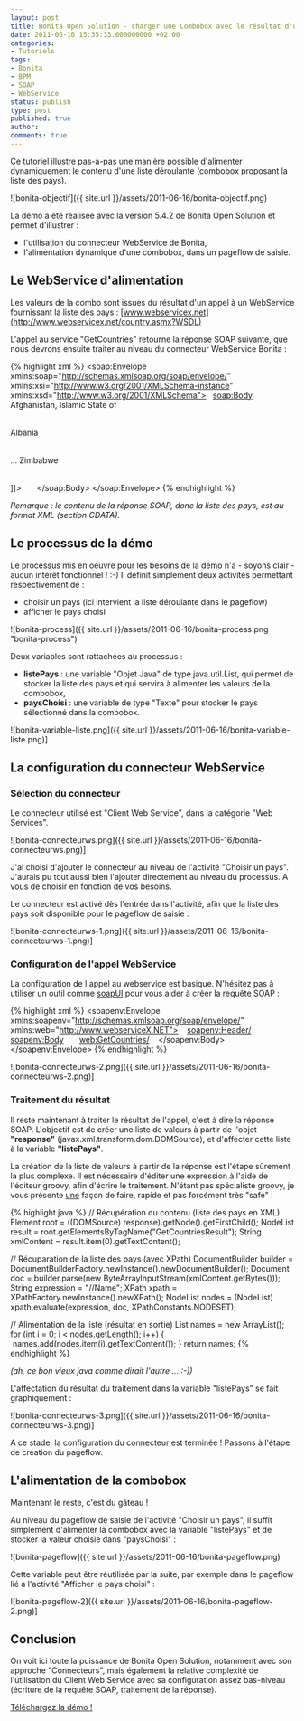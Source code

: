 ```yaml
---
layout: post
title: Bonita Open Solution - charger une Combobox avec le résultat d'un appel WebService
date: 2011-06-16 15:35:33.000000000 +02:00
categories:
- Tutoriels
tags:
- Bonita
- BPM
- SOAP
- WebService
status: publish
type: post
published: true
author:
comments: true
---
```


Ce tutoriel illustre pas-à-pas une manière possible d'alimenter dynamiquement le contenu d'une liste déroulante (combobox proposant la liste des pays).

![bonita-objectif]({{ site.url }}/assets/2011-06-16/bonita-objectif.png)

La démo a été réalisée avec la version 5.4.2 de Bonita Open Solution et permet d'illustrer :
* l'utilisation du connecteur WebService de Bonita,
* l'alimentation dynamique d'une combobox, dans un pageflow de saisie.

## Le WebService d'alimentation

Les valeurs de la combo sont issues du résultat d'un appel à un WebService fournissant la liste des pays : [www.webservicex.net](http://www.webservicex.net/country.asmx?WSDL)

L'appel au service "GetCountries" retourne la réponse SOAP suivante, que nous devrons ensuite traiter au niveau du connecteur WebService Bonita :

{% highlight xml %}
<soap:Envelope xmlns:soap="http://schemas.xmlsoap.org/soap/envelope/"
               xmlns:xsi="http://www.w3.org/2001/XMLSchema-instance"
               xmlns:xsd="http://www.w3.org/2001/XMLSchema">
  <soap:Body>
    <GetCountriesResponse xmlns="http://www.webserviceX.NET">
      <GetCountriesResult>
        <![CDATA[
          <NewDataSet>
            <Table>
              <Name>Afghanistan, Islamic State of</Name>
            </Table>
            <Table>
              <Name>Albania</Name>
            </Table>
            ...
            <Table>
              <Name>Zimbabwe</Name>
            </Table>
          </NewDataSet>
        ]]>
      </GetCountriesResult>
    </GetCountriesResponse>
  </soap:Body>
</soap:Envelope>
{% endhighlight %}

*Remarque : le contenu de la réponse SOAP, donc la liste des pays, est au format XML (section CDATA).*

## Le processus de la démo

Le processus mis en oeuvre pour les besoins de la démo n'a - soyons clair - aucun intérêt fonctionnel ! :-) Il définit simplement deux activités permettant respectivement de :
* choisir un pays (ici intervient la liste déroulante dans le pageflow)
* afficher le pays choisi

![bonita-process]({{ site.url }}/assets/2011-06-16/bonita-process.png "bonita-process")

Deux variables sont rattachées au processus :

*   **listePays** : une variable "Objet Java" de type java.util.List, qui permet de stocker la liste des pays et qui servira à alimenter les valeurs de la combobox,
*   **paysChoisi** : une variable de type "Texte" pour stocker le pays sélectionné dans la combobox.

![bonita-variable-liste.png]({{ site.url }}/assets/2011-06-16/bonita-variable-liste.png)]

## La configuration du connecteur WebService

### Sélection du connecteur

Le connecteur utilisé est "Client Web Service", dans la catégorie "Web Services".

![bonita-connecteurws.png]({{ site.url }}/assets/2011-06-16/bonita-connecteurws.png)]

J'ai choisi d'ajouter le connecteur au niveau de l'activité "Choisir un pays". J'aurais pu tout aussi bien l'ajouter directement au niveau du processus. A vous de choisir en fonction de vos besoins.

Le connecteur est activé dès l'entrée dans l'activité, afin que la liste des pays soit disponible pour le pageflow de saisie :

![bonita-connecteurws-1.png]({{ site.url }}/assets/2011-06-16/bonita-connecteurws-1.png)]

### Configuration de l'appel WebService

La configuration de l'appel au webservice est basique. N'hésitez pas à utiliser un outil comme [soapUI](http://www.soapui.org/) pour vous aider à créer la requête SOAP :

{% highlight xml %}
<soapenv:Envelope
        xmlns:soapenv="http://schemas.xmlsoap.org/soap/envelope/"
        xmlns:web="http://www.webserviceX.NET">
   <soapenv:Header/>
   <soapenv:Body>
      <web:GetCountries/>
   </soapenv:Body>
</soapenv:Envelope>
{% endhighlight %}

![bonita-connecteurws-2.png]({{ site.url }}/assets/2011-06-16/bonita-connecteurws-2.png)]

### Traitement du résultat

Il reste maintenant à traiter le résultat de l'appel, c'est à dire la réponse SOAP. L'objectif est de créer une liste de valeurs à partir de l'objet **"response"** (javax.xml.transform.dom.DOMSource), et d'affecter cette liste à la variable **"listePays"**.

La création de la liste de valeurs à partir de la réponse est l'étape sûrement la plus complexe. Il est nécessaire d'éditer une expression à l'aide de l'éditeur groovy, afin d'écrire le traitement. N'étant pas spécialiste groovy, je vous présente <span style="text-decoration:underline;">une</span> façon de faire, rapide et pas forcément très "safe" :

{% highlight java %}
// Récupération du contenu (liste des pays en XML)
Element root = ((DOMSource) response).getNode().getFirstChild();
NodeList result = root.getElementsByTagName("GetCountriesResult");
String xmlContent = result.item(0).getTextContent();

// Récuparation de la liste des pays (avec XPath)
DocumentBuilder builder = DocumentBuilderFactory.newInstance().newDocumentBuilder();
Document doc = builder.parse(new ByteArrayInputStream(xmlContent.getBytes()));
String expression = "//Name";
XPath xpath = XPathFactory.newInstance().newXPath();
NodeList nodes = (NodeList) xpath.evaluate(expression, doc, XPathConstants.NODESET);

// Alimentation de la liste (résultat en sortie)
List<String> names = new ArrayList<String>();
for (int i = 0; i < nodes.getLength(); i++) {
    names.add(nodes.item(i).getTextContent());
}
return names;
{% endhighlight %}

_(ah, ce bon vieux java comme dirait l'autre ... :-))_

L'affectation du résultat du traitement dans la variable "listePays" se fait graphiquement :

![bonita-connecteurws-3.png]({{ site.url }}/assets/2011-06-16/bonita-connecteurws-3.png)]

A ce stade, la configuration du connecteur est terminée ! Passons à l'étape de création du pageflow.

## L'alimentation de la combobox

Maintenant le reste, c'est du gâteau !

Au niveau du pageflow de saisie de l'activité "Choisir un pays", il suffit simplement d'alimenter la combobox avec la variable "listePays" et de stocker la valeur choisie dans "paysChoisi" :

![bonita-pageflow]({{ site.url }}/assets/2011-06-16/bonita-pageflow.png)

Cette variable peut être réutilisée par la suite, par exemple dans le pageflow lié à l'activité "Afficher le pays choisi" :

![bonita-pageflow-2]({{ site.url }}/assets/2011-06-16/bonita-pageflow-2.png)]

## Conclusion

On voit ici toute la puissance de Bonita Open Solution, notamment avec son approche "Connecteurs", mais également la relative complexité de l'utilisation du Client Web Service avec sa configuration assez bas-niveau (écriture de la requête SOAP, traitement de la réponse).

[Téléchargez la démo !](http://www.filedropper.com/processusdemocombows--10)
